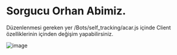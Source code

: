 # Sorgucu Orhan Abimiz.

Düzenlenmesi gereken yer /Bots/self_tracking/acar.js
içinde Client özelliklerinin içinden değişim yapabilirsiniz.

![image](https://user-images.githubusercontent.com/77089894/177015913-8c72f629-d5c5-4879-8422-fa0a4497faee.png)

